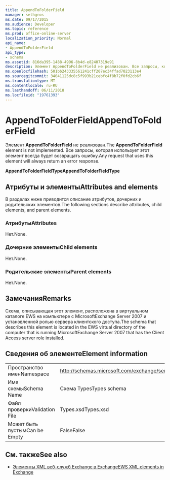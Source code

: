 ```yaml
---
title: AppendToFolderField
manager: sethgros
ms.date: 09/17/2015
ms.audience: Developer
ms.topic: reference
ms.prod: office-online-server
localization_priority: Normal
api_name:
- AppendToFolderField
api_type:
- schema
ms.assetid: 816da395-1488-4996-8b4d-e82407319e91
description: Элемент AppendToFolderField не реализован. Все запросы, которая использует этот элемент всегда будет возвращать ошибку.
ms.openlocfilehash: 501bb243335561241cff207ec34ffad7023113e4
ms.sourcegitcommit: 34041125dc8c5f993b21cebfc4f8b72f0fd2cb6f
ms.translationtype: MT
ms.contentlocale: ru-RU
ms.lasthandoff: 06/11/2018
ms.locfileid: "19761393"
---
```

# <a name="appendtofolderfield"></a><span data-ttu-id="b746d-104">AppendToFolderField</span><span class="sxs-lookup"><span data-stu-id="b746d-104">AppendToFolderField</span></span>

<span data-ttu-id="b746d-105">Элемент **AppendToFolderField** не реализован.</span><span class="sxs-lookup"><span data-stu-id="b746d-105">The **AppendToFolderField** element is not implemented.</span></span> <span data-ttu-id="b746d-106">Все запросы, которая использует этот элемент всегда будет возвращать ошибку.</span><span class="sxs-lookup"><span data-stu-id="b746d-106">Any request that uses this element will always return an error response.</span></span> 

<span data-ttu-id="b746d-107">**AppendToFolderFieldType**</span><span class="sxs-lookup"><span data-stu-id="b746d-107">**AppendToFolderFieldType**</span></span>

## <a name="attributes-and-elements"></a><span data-ttu-id="b746d-108">Атрибуты и элементы</span><span class="sxs-lookup"><span data-stu-id="b746d-108">Attributes and elements</span></span>

<span data-ttu-id="b746d-109">В разделах ниже приводится описание атрибутов, дочерних и родительских элементов.</span><span class="sxs-lookup"><span data-stu-id="b746d-109">The following sections describe attributes, child elements, and parent elements.</span></span>
  
### <a name="attributes"></a><span data-ttu-id="b746d-110">Атрибуты</span><span class="sxs-lookup"><span data-stu-id="b746d-110">Attributes</span></span>

<span data-ttu-id="b746d-111">Нет.</span><span class="sxs-lookup"><span data-stu-id="b746d-111">None.</span></span>
  
### <a name="child-elements"></a><span data-ttu-id="b746d-112">Дочерние элементы</span><span class="sxs-lookup"><span data-stu-id="b746d-112">Child elements</span></span>

<span data-ttu-id="b746d-113">Нет.</span><span class="sxs-lookup"><span data-stu-id="b746d-113">None.</span></span>
  
### <a name="parent-elements"></a><span data-ttu-id="b746d-114">Родительские элементы</span><span class="sxs-lookup"><span data-stu-id="b746d-114">Parent elements</span></span>

<span data-ttu-id="b746d-115">Нет.</span><span class="sxs-lookup"><span data-stu-id="b746d-115">None.</span></span>
  
## <a name="remarks"></a><span data-ttu-id="b746d-116">Замечания</span><span class="sxs-lookup"><span data-stu-id="b746d-116">Remarks</span></span>

<span data-ttu-id="b746d-117">Схема, описывающая этот элемент, расположена в виртуальном каталоге EWS на компьютере с MicrosoftExchange Server 2007 и установленной ролью сервера клиентского доступа.</span><span class="sxs-lookup"><span data-stu-id="b746d-117">The schema that describes this element is located in the EWS virtual directory of the computer that is running MicrosoftExchange Server 2007 that has the Client Access server role installed.</span></span>
  
## <a name="element-information"></a><span data-ttu-id="b746d-118">Сведения об элементе</span><span class="sxs-lookup"><span data-stu-id="b746d-118">Element information</span></span>

|||
|:-----|:-----|
|<span data-ttu-id="b746d-119">Пространство имен</span><span class="sxs-lookup"><span data-stu-id="b746d-119">Namespace</span></span>  <br/> |http://schemas.microsoft.com/exchange/services/2006/types  <br/> |
|<span data-ttu-id="b746d-120">Имя схемы</span><span class="sxs-lookup"><span data-stu-id="b746d-120">Schema Name</span></span>  <br/> |<span data-ttu-id="b746d-121">Схема Types</span><span class="sxs-lookup"><span data-stu-id="b746d-121">Types schema</span></span>  <br/> |
|<span data-ttu-id="b746d-122">Файл проверки</span><span class="sxs-lookup"><span data-stu-id="b746d-122">Validation File</span></span>  <br/> |<span data-ttu-id="b746d-123">Types.xsd</span><span class="sxs-lookup"><span data-stu-id="b746d-123">Types.xsd</span></span>  <br/> |
|<span data-ttu-id="b746d-124">Может быть пустым</span><span class="sxs-lookup"><span data-stu-id="b746d-124">Can be Empty</span></span>  <br/> |<span data-ttu-id="b746d-125">False</span><span class="sxs-lookup"><span data-stu-id="b746d-125">False</span></span>  <br/> |
   
## <a name="see-also"></a><span data-ttu-id="b746d-126">См. также</span><span class="sxs-lookup"><span data-stu-id="b746d-126">See also</span></span>

- [<span data-ttu-id="b746d-127">Элементы XML веб-служб Exchange в Exchange</span><span class="sxs-lookup"><span data-stu-id="b746d-127">EWS XML elements in Exchange</span></span>](ews-xml-elements-in-exchange.md)


